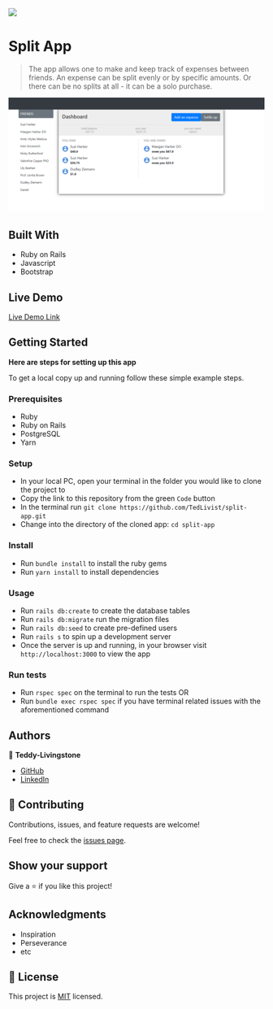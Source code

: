 ![](https://img.shields.io/badge/Teddy-blueviolet)

# Split App

> The app allows one to make and keep track of expenses between friends. An expense can be split evenly or by specific amounts. Or there can be no splits at all - it can be a solo purchase. 

![scrnsht](scrnsht.jpg)

## Built With

- Ruby on Rails
- Javascript
- Bootstrap

## Live Demo

[Live Demo Link](http://split-wise-app.herokuapp.com/)


## Getting Started

**Here are steps for setting up this app**

To get a local copy up and running follow these simple example steps.

### Prerequisites

- Ruby
- Ruby on Rails
- PostgreSQL
- Yarn

### Setup

- In your local PC, open your terminal in the folder you would like to clone the project to
- Copy the link to this repository from the green `Code` button
- In the terminal run  `git clone https://github.com/TedLivist/split-app.git`
- Change into the directory of the cloned app: `cd split-app`

### Install

- Run `bundle install` to install the ruby gems
- Run `yarn install` to install dependencies

### Usage

- Run `rails db:create` to create the database tables
- Run `rails db:migrate` run the migration files
- Run `rails db:seed` to create pre-defined users
- Run `rails s` to spin up a development server
- Once the server is up and running, in your browser visit `http://localhost:3000` to view the app

### Run tests

- Run `rspec spec` on the terminal to run the tests
OR
- Run  `bundle exec rspec spec` if you have terminal related issues with the aforementioned command

## Authors

👤 **Teddy-Livingstone**

- [GitHub](https://github.com/TedLivist)
- [LinkedIn](https://linkedin.com/in/tememandu)

## 🤝 Contributing

Contributions, issues, and feature requests are welcome!

Feel free to check the [issues page](../../issues/).

## Show your support

Give a ⭐️ if you like this project!

## Acknowledgments

- Inspiration
- Perseverance
- etc

## 📝 License

This project is [MIT](./MIT.md) licensed.